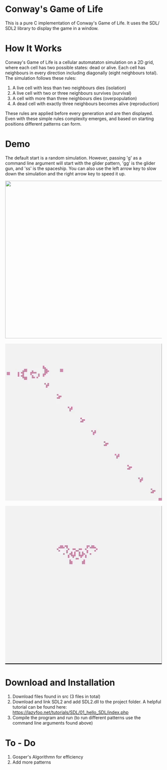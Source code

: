 # Conway's Game of Life
This is a pure C implementation of Conway's Game of Life. It uses the SDL/ SDL2 library to display the game in a window.

# How It Works
Conway's Game of Life is a cellular automataton simulation on a 2D grid, where each cell has two possible states: dead or alive. Each cell has neighbours in every direction including diagonally (eight neighbours total). The simulation follows these rules:
1) A live cell with less than two neighbours dies (isolation)
2) A live cell with two or three neighbours survives (survival)
3) A cell with more than three neighbours dies (overpopulation)
4) A dead cell with exactly three neighbours becomes alive (reproduction)

These rules are applied before every generation and are then displayed. Even with these simple rules complexity emerges, and based on starting positions different patterns can form. 

# Demo
The default start is a random simulation. However, passing 'g' as a command line argument will start with the glider pattern, 'gg' is the glider gun, and 'ss' is the spaceship. You can also use the left arrow key to slow down the simulation and the right arrow key to speed it up.

<p align="center">
  <img width="506" height="506" src="https://github.com/Hamoudi0427/Conway-s-Game-of-Life/blob/main/Img/random.gif">
</p>


<p align="center">
  <img width="506" height="504" src="https://github.com/Hamoudi0427/Conway-s-Game-of-Life/blob/main/Img/gildergun.gif">
</p>


<p align="center">
  <img width="506" height="508" src="https://github.com/Hamoudi0427/Conway-s-Game-of-Life/blob/main/Img/spaceship.gif">
</p>

# Download and Installation

1) Download files found in src (3 files in total)
2) Download and link SDL2 and add SDL2.dll to the project folder. A helpful tutorial can be found here: https://lazyfoo.net/tutorials/SDL/01_hello_SDL/index.php
3) Compile the program and run (to run different patterns use the command line arguments found above)

# To - Do
1) Gosper's Algorithmn for efficiency 
2) Add more patterns
